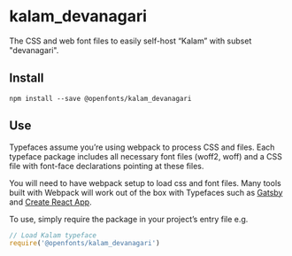 
# kalam_devanagari

The CSS and web font files to easily self-host “Kalam” with subset "devanagari".

## Install

`npm install --save @openfonts/kalam_devanagari`

## Use

Typefaces assume you’re using webpack to process CSS and files. Each typeface
package includes all necessary font files (woff2, woff) and a CSS file with
font-face declarations pointing at these files.

You will need to have webpack setup to load css and font files. Many tools built
with Webpack will work out of the box with Typefaces such as [Gatsby](https://github.com/gatsbyjs/gatsby)
and [Create React App](https://github.com/facebookincubator/create-react-app).

To use, simply require the package in your project’s entry file e.g.

```javascript
// Load Kalam typeface
require('@openfonts/kalam_devanagari')
```
